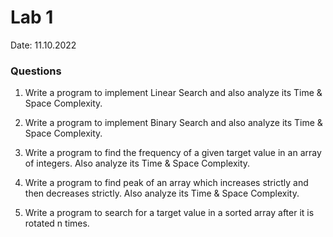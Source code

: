 # Lab 1

Date: 11.10.2022

### Questions

1. Write a program to implement Linear Search and also analyze its Time & Space Complexity.

2. Write a program to implement Binary Search and also analyze its Time & Space Complexity.

3. Write a program to find the frequency of a given target value in an array of integers. Also analyze its Time & Space Complexity.

4. Write a program to find peak of an array which increases strictly and then decreases strictly. Also analyze its Time & Space Complexity.

5. Write a program to search for a target value in a sorted array after it is rotated n times.
